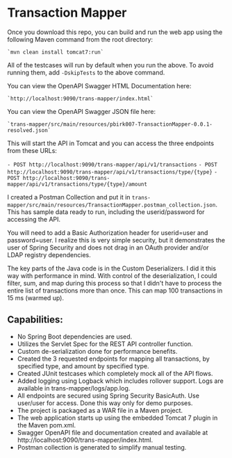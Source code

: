 Transaction Mapper
==================

Once you download this repo, you can build and run the web app using the following Maven command from the root directory:  

    `mvn clean install tomcat7:run`

All of the testcases will run by default when you run the above.  To avoid running them, add `-DskipTests` to the above command.


You can view the OpenAPI Swagger HTML Documentation here:  

    `http://localhost:9090/trans-mapper/index.html`

You can view the OpenAPI Swagger JSON file here:  

    `trans-mapper/src/main/resources/pbirk007-TransactionMapper-0.0.1-resolved.json`

This will start the API in Tomcat and you can access the three endpoints from these URLs:  

`- POST http://localhost:9090/trans-mapper/api/v1/transactions`
`- POST http://localhost:9090/trans-mapper/api/v1/transactions/type/{type}`
`- POST http://localhost:9090/trans-mapper/api/v1/transactions/type/{type}/amount`

I created a Postman Collection and put it in `trans-mapper/src/main/resources/TransactionMapper.postman_collection.json`.  This has sample data ready to run, including the userid/password for accessing the API.

You will need to add a Basic Authorization header for userid=user and password=user.  I realize this is very simple security, but it demonstrates the user of Spring Security and does not drag in an OAuth provider and/or LDAP registry dependencies. 

The key parts of the Java code is in the Custom Deserializers.  I did it this way with performance in mind.  With control of the deserialization, I could filter, sum, and map during this process so that I didn't have to process the entire list of transactions more than once.  This can map 100 transactions in 15 ms (warmed up).

Capabilities:
------------

- No Spring Boot dependencies are used.
- Utilizes the Servlet Spec for the REST API controller function.
- Custom de-serialization done for performance benefits.
- Created the 3 requested endpoints for mapping all transactions, by specified type, and amount by specified type.
- Created JUnit testcases which completely mock all of the API flows.
- Added logging using Logback which includes rollover support.  Logs are available in trans-mapper/logs/app.log.
- All endpoints are secured using Spring Security BasicAuth.  Use user/user for access.  Done this way only for demo purposes.
- The project is packaged as a WAR file in a Maven project.
- The web application starts up using the embedded Tomcat 7 plugin in the Maven pom.xml.
- Swagger OpenAPI file and documentation created and available at http://localhost:9090/trans-mapper/index.html.
- Postman collection is generated to simplify manual testing.
